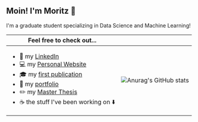 ## Moin! I'm Moritz 👋
I'm a graduate student specializing in Data Science and Machine Learning! 

|Feel free to check out...||
|---|---|
|<ul><li>🔎 my [LinkedIn](https://www.linkedin.com/in/moritzwilksch)</li><li> 💻 my [Personal Website](https://moritzwilksch.github.io)</li><li>🎓 my [first publication](https://aisel.aisnet.org/wi2022/student_track/student_track/38/)</li><li>📁 my [portfolio](https://moritzwilksch.github.io/portfolio/)</li><li>✏️ my [Master Thesis](https://github.com/moritzwilksch/MasterThesis)</li><li>☕ the stuff I've been working on ⬇️ </li></ul>| ![Anurag's GitHub stats](https://github-readme-stats.vercel.app/api?username=moritzwilksch&count_private=true&show_icons=true) |


<!--
**moritzwilksch/moritzwilksch** is a ✨ _special_ ✨ repository because its `README.md` (this file) appears on your GitHub profile.

Here are some ideas to get you started:

- 🔭 I’m currently working on ...
- 🌱 I’m currently learning ...
- 👯 I’m looking to collaborate on ...
- 🤔 I’m looking for help with ...
- 💬 Ask me about ...
- 📫 How to reach me: ...
- 😄 Pronouns: ...
- ⚡ Fun fact: ...
-->
